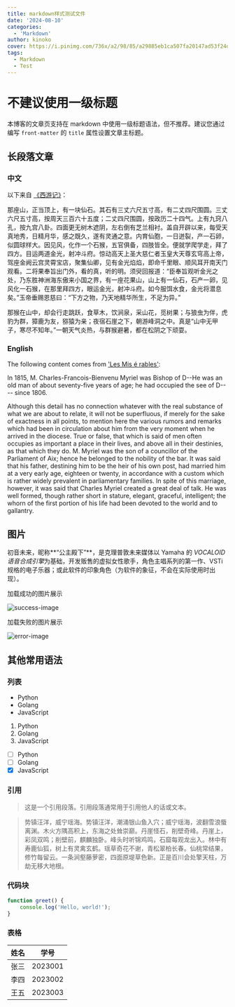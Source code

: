 ```yaml
---
title: markdown样式测试文件
date: '2024-08-10'
categories:
  - 'Markdown'
author: kinoko
cover: https://i.pinimg.com/736x/a2/98/85/a29885eb1ca507fa20147ad53f24dc3e.jpg
tags:
  - Markdown
  - Test
---
```


# 不建议使用一级标题

本博客的文章页支持在 markdown 中使用一级标题语法，但不推荐。建议您通过编写 `front-matter` 的 `title` 属性设置文章主标题。

## 长段落文章

### 中文

以下来自 [《西游记》](https://www.99csw.com/book/2202/index.htm)：

那座山，正当顶上，有一块仙石。其石有三丈六尺五寸高，有二丈四尺围圆。三丈六尺五寸高，按周天三百六十五度；二丈四尺围圆，按政历二十四气。上有九窍八孔，按九宫八卦。四面更无树木遮阴，左右倒有芝兰相衬。盖自开辟以来，每受天真地秀，日精月华，感之既久，遂有灵通之意。内育仙胞，一日迸裂，产一石卵，似圆球样大。因见风，化作一个石猴，五官俱备，四肢皆全。便就学爬学走，拜了四方。目运两道金光，射冲斗府。惊动高天上圣大慈仁者玉皇大天尊玄穹高上帝，驾座金阙云宫灵霄宝店，聚集仙卿，见有金光焰焰，即命千里眼、顺风耳开南天门观看。二将果奉旨出门外，看的真，听的明。须臾回报道：“臣奉旨观听金光之处，乃东胜神洲海东傲来小国之界，有一座花果山，山上有一仙石，石产一卵，见风化一石猴，在那里拜四方，眼运金光，射冲斗府。如今服饵水食，金光将潜息矣。”玉帝垂赐恩慈曰：“下方之物，乃天地精华所生，不足为异。”

那猴在山中，却会行走跳跃，食草木，饮涧泉，采山花，觅树果；与狼虫为伴，虎豹为群，獐鹿为友，猕猿为亲；夜宿石崖之下，朝游峰洞之中。真是“山中无甲子，寒尽不知年。”一朝天气炎热，与群猴避暑，都在松阴之下顽耍。

### English

The following content comes from ['Les Mis é rables'](https://www.ppzuowen.com/book/en/beicanshijieyingwenban/143992.html):

In 1815, M. Charles-Francois-Bienvenu Myriel was Bishop of D--He was an old man of about seventy-five years of age; he had occupied the see of D---- since 1806.

Although this detail has no connection whatever with the real substance of what we are about to relate, it will not be superfluous, if merely for the sake of exactness in all points, to mention here the various rumors and remarks which had been in circulation about him from the very moment when he arrived in the diocese. True or false, that which is said of men often occupies as important a place in their lives, and above all in their destinies, as that which they do. M. Myriel was the son of a councillor of the Parliament of Aix; hence he belonged to the nobility of the bar. It was said that his father, destining him to be the heir of his own post, had married him at a very early age, eighteen or twenty, in accordance with a custom which is rather widely prevalent in parliamentary families. In spite of this marriage, however, it was said that Charles Myriel created a great deal of talk. He was well formed, though rather short in stature, elegant, graceful, intelligent; the whorn of the first portion of his life had been devoted to the world and to gallantry.

## 图片

初音未来，昵称**“公主殿下”**，是克理普敦未来媒体以 Yamaha 的 *VOCALOID 语音合成引擎*为基础，开发贩售的虚拟女性歌手，角色主唱系列的第一作、VSTi 规格的电子乐器；或此软件的印象角色（为软件的象征，不会在实际使用时出现）。

加载成功的图片展示

![success-image](https://i.pinimg.com/564x/51/b8/75/51b875f97bcae764cf78ada31cc1e464.jpg)

加载失败的图片展示

![error-image](https://error-image.com)

## 其他常用语法

### 列表

- Python
- Golang
- JavaScript

1. Python
2. Golang
3. JavaScript

- [ ] Python
- [ ] Golang
- [x] JavaScript

### 引用

> 这是一个引用段落。引用段落通常用于引用他人的话或文本。

> 势镇汪洋，威宁瑶海。势镇汪洋，潮涌银山鱼入穴；威宁瑶海，波翻雪浪蜃离渊。木火方隅高积上，东海之处耸崇巅。丹崖怪石，削壁奇峰。丹崖上，彩凤双鸣；削壁前，麒麟独卧。峰头时听锦鸡鸣，石窟每观龙出入。林中有寿鹿仙狐，树上有灵禽玄鹤。瑶草奇花不谢，青松翠柏长春。仙桃常结果，修竹每留云。一条涧壑藤萝密，四面原堤草色新。正是百川会处擎天柱，万劫无移大地根。

### 代码块

```javascript
function greet() {
	console.log('Hello, world!');
}
```

### 表格

| 姓名 | 学号    |
| ---- | ------- |
| 张三 | 2023001 |
| 李四 | 2023002 |
| 王五 | 2023003 |